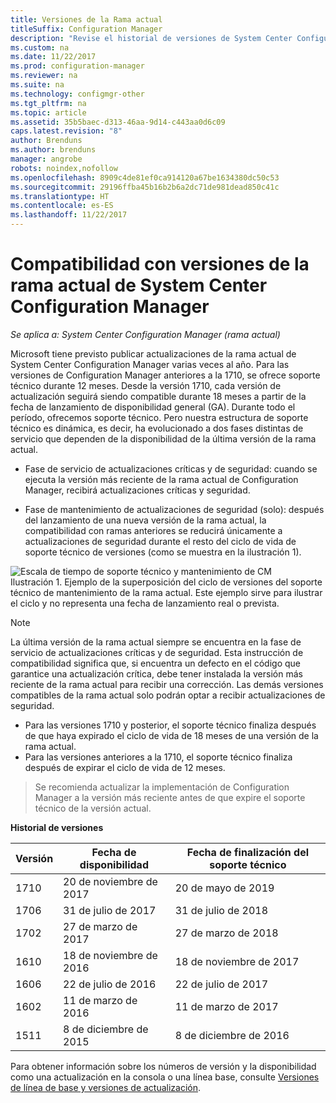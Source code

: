 ```yaml
---
title: Versiones de la Rama actual
titleSuffix: Configuration Manager
description: "Revise el historial de versiones de System Center Configuration Manager y obtenga información sobre las fases del servicio ofrecido."
ms.custom: na
ms.date: 11/22/2017
ms.prod: configuration-manager
ms.reviewer: na
ms.suite: na
ms.technology: configmgr-other
ms.tgt_pltfrm: na
ms.topic: article
ms.assetid: 35b5baec-d313-46aa-9d14-c443aa0d6c09
caps.latest.revision: "8"
author: Brenduns
ms.author: brenduns
manager: angrobe
robots: noindex,nofollow
ms.openlocfilehash: 8909c4de81ef0ca914120a67be1634380dc50c53
ms.sourcegitcommit: 29196ffba45b16b2b6a2dc71de981dead850c41c
ms.translationtype: HT
ms.contentlocale: es-ES
ms.lasthandoff: 11/22/2017
---
```

# <a name="support-for-system-center-configuration-manager-current-branch-versions"></a>Compatibilidad con versiones de la rama actual de System Center Configuration Manager

*Se aplica a: System Center Configuration Manager (rama actual)*

Microsoft tiene previsto publicar actualizaciones de la rama actual de System Center Configuration Manager varias veces al año. Para las versiones de Configuration Manager anteriores a la 1710, se ofrece soporte técnico durante 12 meses. Desde la versión 1710, cada versión de actualización seguirá siendo compatible durante 18 meses a partir de la fecha de lanzamiento de disponibilidad general (GA). Durante todo el período, ofrecemos soporte técnico. Pero nuestra estructura de soporte técnico es dinámica, es decir, ha evolucionado a dos fases distintas de servicio que dependen de la disponibilidad de la última versión de la rama actual.  

-   Fase de servicio de actualizaciones críticas y de seguridad: cuando se ejecuta la versión más reciente de la rama actual de Configuration Manager, recibirá actualizaciones críticas y seguridad.  

-   Fase de mantenimiento de actualizaciones de seguridad (solo): después del lanzamiento de una nueva versión de la rama actual, la compatibilidad con ramas anteriores se reducirá únicamente a actualizaciones de seguridad durante el resto del ciclo de vida de soporte técnico de versiones (como se muestra en la ilustración 1).  

 ![Escala de tiempo de soporte técnico y mantenimiento de CM](media/CM_Servicing_support_timeline1.png "CM_Servicing_support_timeline")  
Ilustración 1. Ejemplo de la superposición del ciclo de versiones del soporte técnico de mantenimiento de la rama actual. Este ejemplo sirve para ilustrar el ciclo y no representa una fecha de lanzamiento real o prevista.

> [!NOTE]  
>  La última versión de la rama actual siempre se encuentra en la fase de servicio de actualizaciones críticas y de seguridad. Esta instrucción de compatibilidad significa que, si encuentra un defecto en el código que garantice una actualización crítica, debe tener instalada la versión más reciente de la rama actual para recibir una corrección. Las demás versiones compatibles de la rama actual solo podrán optar a recibir actualizaciones de seguridad.
> - Para las versiones 1710 y posterior, el soporte técnico finaliza después de que haya expirado el ciclo de vida de 18 meses de una versión de la rama actual.
> - Para las versiones anteriores a la 1710, el soporte técnico finaliza después de expirar el ciclo de vida de 12 meses.

> Se recomienda actualizar la implementación de Configuration Manager a la versión más reciente antes de que expire el soporte técnico de la versión actual.

 **Historial de versiones**  

|Versión |Fecha de disponibilidad |Fecha de finalización del soporte técnico|  
|-------------|-----------------------|----------------------|  
|1710|20 de noviembre de 2017|20 de mayo de 2019 |
|1706|31 de julio de 2017|31 de julio de 2018|
|1702|27 de marzo de 2017|27 de marzo de 2018|
|1610|18 de noviembre de 2016|18 de noviembre de 2017|
|1606|22 de julio de 2016| 22 de julio de 2017|
|1602|11 de marzo de 2016|11 de marzo de 2017|
|1511|8 de diciembre de 2015|8 de diciembre de 2016|  




Para obtener información sobre los números de versión y la disponibilidad como una actualización en la consola o una línea base, consulte [Versiones de línea de base y versiones de actualización](/sccm/core/servers/manage/updates#a-namebkmkbaselinesa-baseline-and-update-versions).

